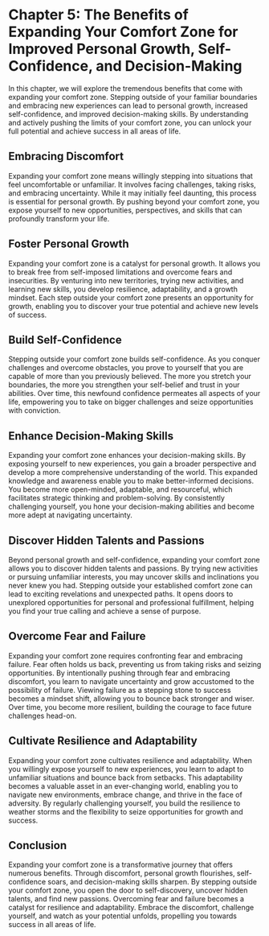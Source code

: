 Chapter 5: The Benefits of Expanding Your Comfort Zone for Improved Personal Growth, Self-Confidence, and Decision-Making
=========================================================================================================================

In this chapter, we will explore the tremendous benefits that come with expanding your comfort zone. Stepping outside of your familiar boundaries and embracing new experiences can lead to personal growth, increased self-confidence, and improved decision-making skills. By understanding and actively pushing the limits of your comfort zone, you can unlock your full potential and achieve success in all areas of life.

Embracing Discomfort
--------------------

Expanding your comfort zone means willingly stepping into situations that feel uncomfortable or unfamiliar. It involves facing challenges, taking risks, and embracing uncertainty. While it may initially feel daunting, this process is essential for personal growth. By pushing beyond your comfort zone, you expose yourself to new opportunities, perspectives, and skills that can profoundly transform your life.

Foster Personal Growth
----------------------

Expanding your comfort zone is a catalyst for personal growth. It allows you to break free from self-imposed limitations and overcome fears and insecurities. By venturing into new territories, trying new activities, and learning new skills, you develop resilience, adaptability, and a growth mindset. Each step outside your comfort zone presents an opportunity for growth, enabling you to discover your true potential and achieve new levels of success.

Build Self-Confidence
---------------------

Stepping outside your comfort zone builds self-confidence. As you conquer challenges and overcome obstacles, you prove to yourself that you are capable of more than you previously believed. The more you stretch your boundaries, the more you strengthen your self-belief and trust in your abilities. Over time, this newfound confidence permeates all aspects of your life, empowering you to take on bigger challenges and seize opportunities with conviction.

Enhance Decision-Making Skills
------------------------------

Expanding your comfort zone enhances your decision-making skills. By exposing yourself to new experiences, you gain a broader perspective and develop a more comprehensive understanding of the world. This expanded knowledge and awareness enable you to make better-informed decisions. You become more open-minded, adaptable, and resourceful, which facilitates strategic thinking and problem-solving. By consistently challenging yourself, you hone your decision-making abilities and become more adept at navigating uncertainty.

Discover Hidden Talents and Passions
------------------------------------

Beyond personal growth and self-confidence, expanding your comfort zone allows you to discover hidden talents and passions. By trying new activities or pursuing unfamiliar interests, you may uncover skills and inclinations you never knew you had. Stepping outside your established comfort zone can lead to exciting revelations and unexpected paths. It opens doors to unexplored opportunities for personal and professional fulfillment, helping you find your true calling and achieve a sense of purpose.

Overcome Fear and Failure
-------------------------

Expanding your comfort zone requires confronting fear and embracing failure. Fear often holds us back, preventing us from taking risks and seizing opportunities. By intentionally pushing through fear and embracing discomfort, you learn to navigate uncertainty and grow accustomed to the possibility of failure. Viewing failure as a stepping stone to success becomes a mindset shift, allowing you to bounce back stronger and wiser. Over time, you become more resilient, building the courage to face future challenges head-on.

Cultivate Resilience and Adaptability
-------------------------------------

Expanding your comfort zone cultivates resilience and adaptability. When you willingly expose yourself to new experiences, you learn to adapt to unfamiliar situations and bounce back from setbacks. This adaptability becomes a valuable asset in an ever-changing world, enabling you to navigate new environments, embrace change, and thrive in the face of adversity. By regularly challenging yourself, you build the resilience to weather storms and the flexibility to seize opportunities for growth and success.

Conclusion
----------

Expanding your comfort zone is a transformative journey that offers numerous benefits. Through discomfort, personal growth flourishes, self-confidence soars, and decision-making skills sharpen. By stepping outside your comfort zone, you open the door to self-discovery, uncover hidden talents, and find new passions. Overcoming fear and failure becomes a catalyst for resilience and adaptability. Embrace the discomfort, challenge yourself, and watch as your potential unfolds, propelling you towards success in all areas of life.
